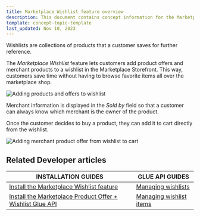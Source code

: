 ```yaml
---
title: Marketplace Wishlist feature overview
description: This document contains concept information for the Marketplace Wishlist feature.
template: concept-topic-template
last_updated: Nov 10, 2023
---
```


Wishlists are collections of products that a customer saves for further reference.

The *Marketplace Wishlist* feature lets customers add product offers and merchant products to a wishlist in the Marketplace Storefront. This way, customers save time without having to browse favorite items all over the marketplace shop.

![Adding products and offers to wishlist](https://spryker.s3.eu-central-1.amazonaws.com/docs/Marketplace/user+guides/Features/Marketplace+Wishlist/add-products-and-offers-to-wishlist.gif)

Merchant information is displayed in the *Sold by* field so that a customer can always know which merchant is the owner of the product.

Once the customer decides to buy a product, they can add it to cart directly from the wishlist.

![Adding merchant product offer from wishlist to cart](https://spryker.s3.eu-central-1.amazonaws.com/docs/Marketplace/user+guides/Features/Marketplace+Wishlist/add-merchant-product-offer-from-wishlist-to-cart.gif)

## Related Developer articles

| INSTALLATION GUIDES | GLUE API GUIDES  |
| ------------- | -------------- |
| [Install the Marketplace Wishlist feature](/docs/pbc/all/shopping-list-and-wishlist/{{page.version}}/marketplace/install-and-upgrade/install-features/install-the-marketplace-wishlist-feature.html) | [Managing wishlists](/docs/pbc/all/shopping-list-and-wishlist/{{page.version}}/marketplace/manage-using-glue-api/glue-api-manage-marketplace-wishlists.html)
| [Install the Marketplace Product Offer + Wishlist Glue API](/docs/pbc/all/offer-management/{{page.version}}/marketplace/install-and-upgrade/install-glue-api/install-the-marketplace-product-offer-wishlist-glue-api.html) | [Managing wishlist items](/docs/pbc/all/shopping-list-and-wishlist/{{page.version}}/base-shop/manage-using-glue-api/glue-api-manage-wishlist-items.html) |
